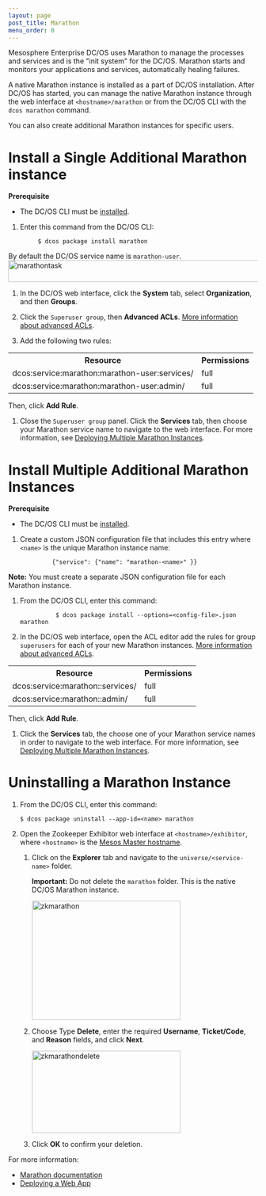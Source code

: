 ```yaml
---
layout: page
post_title: Marathon
menu_order: 0
---
```




Mesosphere Enterprise DC/OS uses Marathon to manage the processes and services and is the "init system" for the DC/OS. Marathon starts and monitors your applications and services, automatically healing failures.

A native Marathon instance is installed as a part of DC/OS installation. After DC/OS has started, you can manage the native Marathon instance through the web interface at `<hostname>/marathon` or from the DC/OS CLI with the `dcos marathon` command.

You can also create additional Marathon instances for specific users. 

# Install a Single Additional Marathon instance

**Prerequisite**

*   The DC/OS CLI must be [installed][1].

1. Enter this command from the DC/OS CLI:
        
            $ dcos package install marathon

By default the DC/OS service name is `marathon-user`. <a href="/wp-content/uploads/2015/12/marathontask.png" rel="attachment wp-att-1410"><img src="/wp-content/uploads/2015/12/marathontask.png" alt="marathontask" width="709" height="44" class="alignnone size-full wp-image-1410" /></a>
                
1. In the DC/OS web interface, click the **System** tab, select **Organization**, and then **Groups**.

1. Click the `Superuser group`, then **Advanced ACLs**. [More information about advanced ACLs](https://docs.mesosphere.com/administration/security-and-authentication/advanced-acl/).

1. Add the following two rules:

<table class="table">
  <tr>
    <th>Resource</th>
    <th>Permissions</th>
  </tr>
  <tr>
    <td>dcos:service:marathon:marathon-user:services/</td>
    <td>full</td>
  </tr>
  <tr>
  	 <td>dcos:service:marathon:marathon-user:admin/</td>
  	 <td>full</td>
  </tr>
</table>

Then, click **Add Rule**.

1. Close the `Superuser group` panel. Click the **Services** tab, then choose your Marathon service name to navigate to the web interface. For more information, see [Deploying Multiple Marathon Instances][2].
        
# Install Multiple Additional Marathon Instances

**Prerequisite**

*   The DC/OS CLI must be [installed][1].      

1.  Create a custom JSON configuration file that includes this entry where `<name>` is the unique Marathon instance name:
            
                 {"service": {"name": "marathon-<name>" }}
                
**Note:** You must create a separate JSON configuration file for each Marathon instance.
        
1. From the DC/OS CLI, enter this command:
            
                 $ dcos package install --options=<config-file>.json marathon

1. In the DC/OS web interface, open the ACL editor add the rules for group `superusers` for each of your new Marathon instances. [More information about advanced ACLs](https://docs.mesosphere.com/administration/security-and-authentication/advanced-acl/).

<table class="table">
  <tr>
    <th>Resource</th>
    <th>Permissions</th>
  </tr>
  <tr>
    <td>dcos:service:marathon:<service-name>:services/</td>
    <td>full</td>
  </tr>
  <tr>
  	 <td>dcos:service:marathon:<service-name>:admin/</td>
  	 <td>full</td>
  </tr>
</table>

Then, click **Add Rule**.

1. Click the **Services** tab, the choose one of your Marathon service names in order to navigate to the web interface. For more information, see [Deploying Multiple Marathon Instances][2].

# Uninstalling a Marathon Instance

1.  From the DC/OS CLI, enter this command:

        $ dcos package uninstall --app-id=<name> marathon
        

2.  Open the Zookeeper Exhibitor web interface at `<hostname>/exhibitor`, where `<hostname>` is the [Mesos Master hostname][3].
    
    1.  Click on the **Explorer** tab and navigate to the `universe/<service-name>` folder.
        
        **Important:** Do not delete the `marathon` folder. This is the native DC/OS Marathon instance.
        
        <a href="/wp-content/uploads/2015/12/zkmarathon.png" rel="attachment wp-att-1407"><img src="/wp-content/uploads/2015/12/zkmarathon-600x482.png" alt="zkmarathon" width="300" height="241" class="alignnone size-medium wp-image-1407" /></a>
    
    2.  Choose Type **Delete**, enter the required **Username**, **Ticket/Code**, and **Reason** fields, and click **Next**.
        
        <a href="/wp-content/uploads/2015/12/zkmarathondelete.png" rel="attachment wp-att-1409"><img src="/wp-content/uploads/2015/12/zkmarathondelete-600x331.png" alt="zkmarathondelete" width="300" height="166" class="alignnone size-medium wp-image-1409" /></a>
    
    3.  Click **OK** to confirm your deletion.

For more information:

*   <a href="http://mesosphere.github.io/marathon/docs/" target="_blank">Marathon documentation</a>
*   [Deploying a Web App][4]

 [1]: /usage/cli/install/
 [2]: /usage/services/marathon/marathon-user-instance/
 [3]: /administration/installing/cloud/aws#launchdcos
 [4]: /tutorials/containerized-app/
